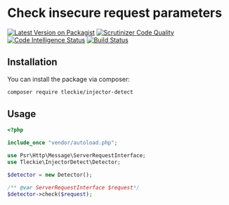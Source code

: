 # Check insecure request parameters

[![Latest Version on Packagist](https://img.shields.io/packagist/v/tleckie/injector-detect.svg?style=flat-square)](https://packagist.org/packages/tleckie/injector-detect)
[![Scrutinizer Code Quality](https://scrutinizer-ci.com/g/teodoroleckie/injector-detect/badges/quality-score.png?b=main)](https://scrutinizer-ci.com/g/teodoroleckie/injector-detect/?branch=main)
[![Code Intelligence Status](https://scrutinizer-ci.com/g/teodoroleckie/injector-detect/badges/code-intelligence.svg?b=main)](https://scrutinizer-ci.com/code-intelligence)
[![Build Status](https://scrutinizer-ci.com/g/teodoroleckie/injector-detect/badges/build.png?b=main)](https://scrutinizer-ci.com/g/teodoroleckie/injector-detect/build-status/main)

## Installation

You can install the package via composer:

```bash
composer require tleckie/injector-detect
```

## Usage
```php
<?php

include_once "vendor/autoload.php";

use Psr\Http\Message\ServerRequestInterface;
use Tleckie\InjectorDetect\Detector;

$detector = new Detector();

/** @var ServerRequestInterface $request*/
$detector->check($request); 

```